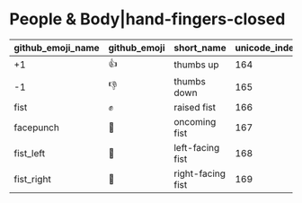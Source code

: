# People & Body|hand-fingers-closed

|github_emoji_name|github_emoji|short_name|unicode_index|
|---|---|---|---|
|+1|:+1:|thumbs up|164|
|-1|:-1:|thumbs down|165|
|fist|:fist:|raised fist|166|
|facepunch|:facepunch:|oncoming fist|167|
|fist_left|:fist_left:|left-facing fist|168|
|fist_right|:fist_right:|right-facing fist|169|
